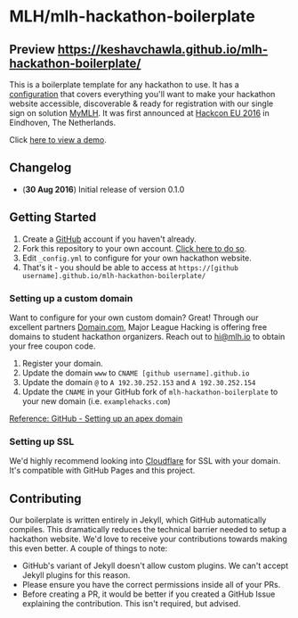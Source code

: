# MLH/mlh-hackathon-boilerplate

## Preview https://keshavchawla.github.io/mlh-hackathon-boilerplate/

This is a boilerplate template for any hackathon to use. It has a [configuration](_config.yml) that covers everything you'll want to make your hackathon website accessible, discoverable & ready for registration with our single sign on solution [MyMLH](https://my.mlh.io). It was first announced at [Hackcon EU 2016](https://hackcon.mlh.io/eu/) in Eindhoven, The Netherlands.

Click [here to view a demo](https://mlh.github.io/mlh-hackathon-boilerplate).

## Changelog

- (**30 Aug 2016**) Initial release of version 0.1.0

## Getting Started

1. Create a [GitHub](https://github.com/join) account if you haven't already.
2. Fork this repository to your own account. [Click here to do so](https://github.com/MLH/mlh-hackathon-boilerplate/fork).
3. Edit `_config.yml` to configure for your own hackathon website.
4. That's it - you should be able to access at `https://[github username].github.io/mlh-hackathon-boilerplate/`

### Setting up a custom domain

Want to configure for your own custom domain? Great! Through our excellent partners [Domain.com](https://domain.com/mlh), Major League Hacking is offering free domains to student hackathon organizers. Reach out to [hi@mlh.io](mailto:hi@mlh.io) to obtain your free coupon code.

1. Register your domain.
2. Update the domain `www` to `CNAME [github username].github.io`
3. Update the domain `@` to `A 192.30.252.153` and `A 192.30.252.154`
4. Update the `CNAME` in your GitHub fork of `mlh-hackathon-boilerplate` to your new domain (i.e. `examplehacks.com`)

[Reference: GitHub - Setting up an apex domain](https://help.github.com/articles/setting-up-an-apex-domain/)

### Setting up SSL

We'd highly recommend looking into [Cloudflare](http://cloudflare.com) for SSL with your domain. It's compatible with GitHub Pages and this project.

## Contributing

Our boilerplate is written entirely in Jekyll, which GitHub automatically compiles. This dramatically reduces the technical barrier needed to setup a hackathon website. We'd love to receive your contributions towards making this even better. A couple of things to note:

- GitHub's variant of Jekyll doesn't allow custom plugins. We can't accept Jekyll plugins for this reason.
- Please ensure you have the correct permissions inside all of your PRs.
- Before creating a PR, it would be better if you created a GitHub Issue explaining the contribution. This isn't required, but advised.
